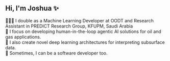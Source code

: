 ## Hi, I'm Joshua ✨

👨🏻‍💻 I double as a Machine Learning Developer at OODT and Research Assistant in PREDICT Research Group, KFUPM, Saudi Arabia <br>
🤖 I focus on developing human-in-the-loop agentic AI solutions for oil and gas applications.<br>
🚀 I also create novel deep learning architectures for interpreting subsurface data.<br>
🫣 Sometimes, I can be a software developer too.<br>
